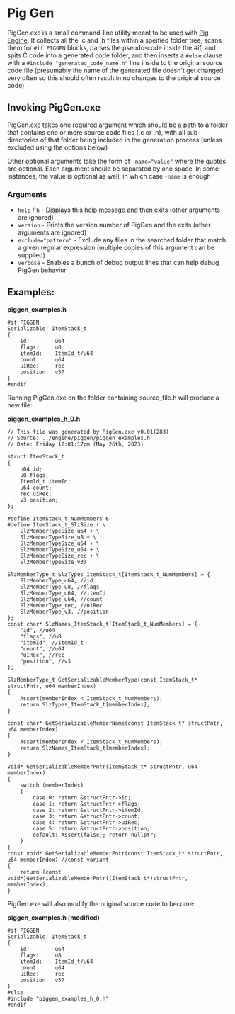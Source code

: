 # Pig Gen
PigGen.exe is a small command-line utility meant to be used with [Pig Engine](https://github.com/PiggybankStudios/PigEngine). It collects all the .c and .h files within a speified folder tree, scans them for `#if PIGGEN` blocks, parses the pseudo-code inside the #if, and spits C code into a generated code folder, and then inserts a `#else` clause with a `#include "generated_code_name.h"` line inside to the original source code file (presumably the name of the generated file doesn't get changed very often so this should often result in no changes to the original source code)

## Invoking PigGen.exe

PigGen.exe takes one required argument which should be a path to a folder that contains one or more source code files (.c or .h), with all sub-directories of that folder being included in the generation process (unless excluded using the options below)

Other optional arguments take the form of `-name="value"` where the quotes are optional. Each argument should be separated by one space. In some instances, the value is optional as well, in which case `-name` is enough

### Arguments
* `help` / `h` - Displays this help message and then exits (other arguments are ignored)
* `version` - Prints the version number of PigGen and the exits (other arguments are ignored)
* `exclude="pattern"` - Exclude any files in the searched folder that match a given regular expression (multiple copies of this argument can be supplied)
* `verbose` - Enables a bunch of debug output lines that can help debug PigGen behavior

## Examples:

**piggen_examples.h**
```
#if PIGGEN
Serializable: ItemStack_t
{
	id:        u64
	flags:     u8
	itemId:    ItemId_t/u64
	count:     u64
	uiRec:     rec
	position:  v3?
}
#endif
```

Running PigGen.exe on the folder containing source_file.h will produce a new file:

**piggen_examples_h_0.h**
```
// This file was generated by PigGen.exe v0.01(283)
// Source: ../engine/piggen/piggen_examples.h
// Date: Friday 12:01:17pm (May 26th, 2023)

struct ItemStack_t
{
	u64 id;
	u8 flags;
	ItemId_t itemId;
	u64 count;
	rec uiRec;
	v3 position;
};

#define ItemStack_t_NumMembers 6
#define ItemStack_t_SlzSize ( \
	SlzMemberTypeSize_u64 + \
	SlzMemberTypeSize_u8 + \
	SlzMemberTypeSize_u64 + \
	SlzMemberTypeSize_u64 + \
	SlzMemberTypeSize_rec + \
	SlzMemberTypeSize_v3)

SlzMemberType_t SlzTypes_ItemStack_t[ItemStack_t_NumMembers] = {
	SlzMemberType_u64, //id
	SlzMemberType_u8, //flags
	SlzMemberType_u64, //itemId
	SlzMemberType_u64, //count
	SlzMemberType_rec, //uiRec
	SlzMemberType_v3, //position
};
const char* SlzNames_ItemStack_t[ItemStack_t_NumMembers] = {
	"id", //u64
	"flags", //u8
	"itemId", //ItemId_t
	"count", //u64
	"uiRec", //rec
	"position", //v3
};

SlzMemberType_t GetSerializableMemberType(const ItemStack_t* structPntr, u64 memberIndex)
{
	Assert(memberIndex < ItemStack_t_NumMembers);
	return SlzTypes_ItemStack_t[memberIndex];
}

const char* GetSerializableMemberName(const ItemStack_t* structPntr, u64 memberIndex)
{
	Assert(memberIndex < ItemStack_t_NumMembers);
	return SlzNames_ItemStack_t[memberIndex];
}

void* GetSerializableMemberPntr(ItemStack_t* structPntr, u64 memberIndex)
{
	switch (memberIndex)
	{
		case 0: return &structPntr->id;
		case 1: return &structPntr->flags;
		case 2: return &structPntr->itemId;
		case 3: return &structPntr->count;
		case 4: return &structPntr->uiRec;
		case 5: return &structPntr->position;
		default: Assert(false); return nullptr;
	}
}
const void* GetSerializableMemberPntr(const ItemStack_t* structPntr, u64 memberIndex) //const-variant
{
	return (const void*)GetSerializableMemberPntr((ItemStack_t*)structPntr, memberIndex);
}
```

PigGen.exe will also modify the original source code to become:

**piggen_examples.h (modified)**
```
#if PIGGEN
Serializable: ItemStack_t
{
	id:        u64
	flags:     u8
	itemId:    ItemId_t/u64
	count:     u64
	uiRec:     rec
	position:  v3?
}
#else
#include "piggen_examples_h_0.h"
#endif
```